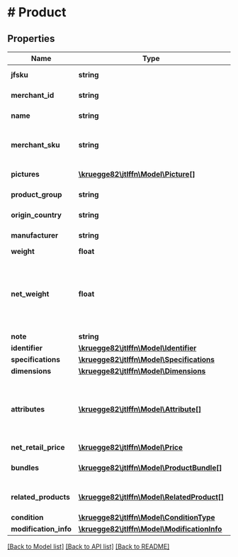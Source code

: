 # # Product

## Properties

Name | Type | Description | Notes
------------ | ------------- | ------------- | -------------
**jfsku** | **string** | Product identifer |
**merchant_id** | **string** | Merchant identifier |
**name** | **string** | Name of the product |
**merchant_sku** | **string** | SKU (Stock Keeping Unit) of the merchant |
**pictures** | [**\kruegge82\jtlffn\Model\Picture[]**](Picture.md) | Pictures of the product |
**product_group** | **string** | Group of the product | [optional]
**origin_country** | **string** | Country of origin | [optional]
**manufacturer** | **string** | Name of manufacturer | [optional]
**weight** | **float** | Weight in kg | [optional]
**net_weight** | **float** | Weight of the raw product in kg (does not include the weight of the products packaging or container) | [optional]
**note** | **string** | Note | [optional]
**identifier** | [**\kruegge82\jtlffn\Model\Identifier**](Identifier.md) |  |
**specifications** | [**\kruegge82\jtlffn\Model\Specifications**](Specifications.md) |  | [optional]
**dimensions** | [**\kruegge82\jtlffn\Model\Dimensions**](Dimensions.md) |  | [optional]
**attributes** | [**\kruegge82\jtlffn\Model\Attribute[]**](Attribute.md) | A product can have multiple attributes which represent custom fields |
**net_retail_price** | [**\kruegge82\jtlffn\Model\Price**](Price.md) |  | [optional]
**bundles** | [**\kruegge82\jtlffn\Model\ProductBundle[]**](ProductBundle.md) | Packagings of a quantity products |
**related_products** | [**\kruegge82\jtlffn\Model\RelatedProduct[]**](RelatedProduct.md) | Packagings of a quantity products |
**condition** | [**\kruegge82\jtlffn\Model\ConditionType**](ConditionType.md) |  | [optional]
**modification_info** | [**\kruegge82\jtlffn\Model\ModificationInfo**](ModificationInfo.md) |  |

[[Back to Model list]](../../README.md#models) [[Back to API list]](../../README.md#endpoints) [[Back to README]](../../README.md)
